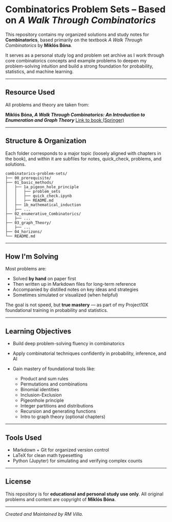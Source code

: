 # Combinatorics Problem Sets – Based on *A Walk Through Combinatorics*

This repository contains my organized solutions and study notes for **Combinatorics**, based primarily on the textbook
*A Walk Through Combinatorics* by **Miklós Bóna**.

It serves as a personal study log and problem set archive as I work through core combinatorics concepts and example problems to deepen my problem-solving intuition and build a strong foundation for probability, statistics, and machine learning.

---

## Resource Used

All problems and theory are taken from:

**Miklós Bóna, *A Walk Through Combinatorics: An Introduction to Enumeration and Graph Theory***
[Link to book (Springer)](https://link.springer.com/book/10.1007/978-3-030-56864-7)

---

## Structure & Organization

Each folder corresponds to a major topic (loosely aligned with chapters in the book), and within it are subfiles for notes, quick_check, problems, and solutions.

```
combinatorics-problem-sets/
├── 00_prerequisite/
├── 01_basic_methods/
│   ├── 1a_pigeon_hole_principle
│   │   ├── problem_sets
│   │   ├── quick_check.ipynb
│   │   ├── README.md
│   ├── 1b_mathematical_induction
│   ├── ...
├── 02_enumerative_Combinatorics/
│   ├── ...
├── 03_graph_Theory/
│   ├── ...
├── 04_horizons/
└── README.md
```

---

## How I'm Solving

Most problems are:

* Solved **by hand** on paper first
* Then written up in Markdown files for long-term reference
* Accompanied by distilled notes on key ideas and strategies
* Sometimes simulated or visualized (when helpful)

The goal is not speed, but **true mastery** — as part of my Project10X foundational training in probability and statistics.

---

## Learning Objectives

* Build deep problem-solving fluency in combinatorics
* Apply combinatorial techniques confidently in probability, inference, and AI
* Gain mastery of foundational tools like:

  * Product and sum rules
  * Permutations and combinations
  * Binomial identities
  * Inclusion-Exclusion
  * Pigeonhole principle
  * Integer partitions and distributions
  * Recursion and generating functions
  * Intro to graph theory (optional chapters)

---

## Tools Used

* Markdown + Git for organized version control
* LaTeX for clean math typesetting
* Python (Jupyter) for simulating and verifying complex counts

---

## License

This repository is for **educational and personal study use only**.
All original problems and content are copyright of **Miklós Bóna**.

---

_Created and Maintained by RM Villa._